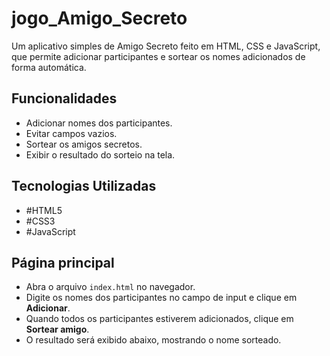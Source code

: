 # **jogo_Amigo_Secreto**  <!-- Título em negrito, tamanho 22 -->

Um aplicativo simples de Amigo Secreto feito em HTML, CSS e JavaScript, que permite adicionar participantes e sortear os nomes adicionados de forma automática.

## **Funcionalidades**  <!-- Subtítulo em negrito, tamanho 14 -->
- Adicionar nomes dos participantes.
- Evitar campos vazios.
- Sortear os amigos secretos.
- Exibir o resultado do sorteio na tela.

## **Tecnologias Utilizadas**  <!-- Subtítulo em negrito, tamanho 14 -->
- #HTML5  
- #CSS3  
- #JavaScript  

## **Página principal**  <!-- Título em negrito, tamanho 22 -->
- Abra o arquivo `index.html` no navegador.
- Digite os nomes dos participantes no campo de input e clique em **Adicionar**.
- Quando todos os participantes estiverem adicionados, clique em **Sortear amigo**.
- O resultado será exibido abaixo, mostrando o nome sorteado.
